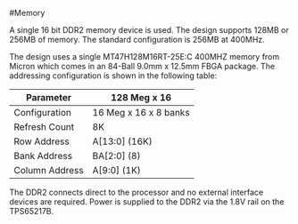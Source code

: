 #Memory

A single 16 bit DDR2 memory device is used. The design supports 128MB or 256MB of memory. The standard configuration is 256MB at 400MHz.

The design uses a single MT47H128M16RT-25E:C 400MHZ memory from Micron which comes in an 84-Ball 9.0mm x 12.5mm FBGA package. The addressing configuration is shown in the following table:

| **Parameter** | **128 Meg x 16** |
|---------------|------------------|
| Configuration | 16 Meg x 16 x 8 banks|
| Refresh Count | 8K |
| Row Address | A[13:0] (16K)|
| Bank Address | BA[2:0] (8)|
| Column Address | A[9:0] (1K)|

The DDR2 connects direct to the processor and no external interface devices are required. Power is supplied to the DDR2 via the 1.8V rail on the TPS65217B.

